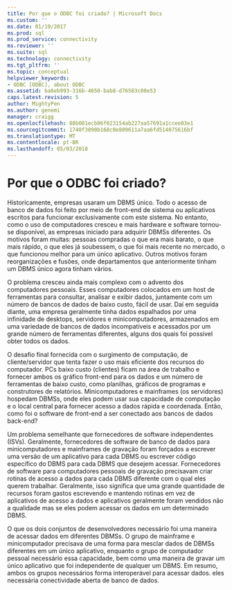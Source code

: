 ```yaml
---
title: Por que o ODBC foi criado? | Microsoft Docs
ms.custom: ''
ms.date: 01/19/2017
ms.prod: sql
ms.prod_service: connectivity
ms.reviewer: ''
ms.suite: sql
ms.technology: connectivity
ms.tgt_pltfrm: ''
ms.topic: conceptual
helpviewer_keywords:
- ODBC [ODBC], about ODBC
ms.assetid: ba6eb993-316b-4650-bab8-d76583c00e53
caps.latest.revision: 5
author: MightyPen
ms.author: genemi
manager: craigg
ms.openlocfilehash: 88b081ecb06f023154ab227aa57691a1ccee03e1
ms.sourcegitcommit: 1740f3090b168c0e809611a7aa6fd514075616bf
ms.translationtype: MT
ms.contentlocale: pt-BR
ms.lasthandoff: 05/03/2018
---
```

# <a name="why-was-odbc-created"></a>Por que o ODBC foi criado?
Historicamente, empresas usaram um DBMS único. Todo o acesso de banco de dados foi feito por meio de front-end de sistema ou aplicativos escritos para funcionar exclusivamente com este sistema. No entanto, como o uso de computadores cresceu e mais hardware e software tornou-se disponível, as empresas iniciado para adquirir DBMSs diferentes. Os motivos foram muitas: pessoas compradas o que era mais barato, o que mais rápido, o que eles já soubessem, o que foi mais recente no mercado, o que funcionou melhor para um único aplicativo. Outros motivos foram reorganizações e fusões, onde departamentos que anteriormente tinham um DBMS único agora tinham vários.  
  
 O problema cresceu ainda mais complexo com o advento dos computadores pessoais. Esses computadores colocados em um host de ferramentas para consultar, analisar e exibir dados, juntamente com um número de bancos de dados de baixo custo, fácil de usar. Daí em seguida diante, uma empresa geralmente tinha dados espalhados por uma infinidade de desktops, servidores e minicomputadores, armazenados em uma variedade de bancos de dados incompatíveis e acessados por um grande número de ferramentas diferentes, alguns dos quais foi possível obter todos os dados.  
  
 O desafio final fornecida com o surgimento de computação, de cliente/servidor que tenta fazer o uso mais eficiente dos recursos do computador. PCs baixo custo (clientes) ficam na área de trabalho e fornecer ambos os gráfico front-end para os dados e um número de ferramentas de baixo custo, como planilhas, gráficos de programas e construtores de relatórios. Minicomputadores e mainframes (os servidores) hospedam DBMSs, onde eles podem usar sua capacidade de computação e o local central para fornecer acesso a dados rápida e coordenada. Então, como foi o software de front-end a ser conectado aos bancos de dados back-end?  
  
 Um problema semelhante que fornecedores de software independentes (ISVs). Geralmente, fornecedores de software de banco de dados para minicomputadores e mainframes de gravação foram forçados a escrever uma versão de um aplicativo para cada DBMS ou escrever código específico do DBMS para cada DBMS que desejem acessar. Fornecedores de software para computadores pessoais de gravação precisavam criar rotinas de acesso a dados para cada DBMS diferente com o qual eles querem trabalhar. Geralmente, isso significa que uma grande quantidade de recursos foram gastos escrevendo e mantendo rotinas em vez de aplicativos de acesso a dados e aplicativos geralmente foram vendidos não a qualidade mas se eles podem acessar os dados em um determinado DBMS.  
  
 O que os dois conjuntos de desenvolvedores necessário foi uma maneira de acessar dados em diferentes DBMSs. O grupo de mainframe e minicomputador precisava de uma forma para mesclar dados de DBMSs diferentes em um único aplicativo, enquanto o grupo de computador pessoal necessário essa capacidade, bem como uma maneira de gravar um único aplicativo que foi independente de qualquer um DBMS. Em resumo, ambos os grupos necessários forma interoperável para acessar dados. eles necessária conectividade aberta de banco de dados.
